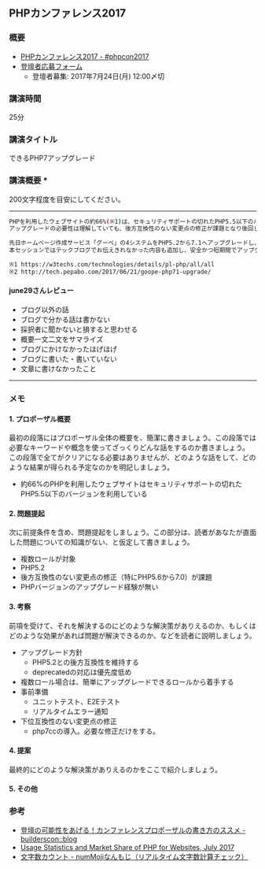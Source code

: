## PHPカンファレンス2017

### 概要
* [PHPカンファレンス2017 \- \#phpcon2017](http://phpcon.php.gr.jp/2017/)
* [登壇者応募フォーム](https://goo.gl/forms/wbiCqVayvAChQMQf1)
    * 登壇者募集: 2017年7月24日(月) 12:00〆切

### 講演時間
25分

### 講演タイトル
できるPHP7アップグレード

### 講演概要 *
200文字程度を目安にしてください。

---

```sh
PHPを利用したウェブサイトの約66%(※1)は、セキュリティサポートの切れたPHP5.5以下のバージョンを利用しています。
アップグレードの必要性は理解していても、後方互換性のない変更点の修正が課題となり後回しにする現場も少なくないでしょう。

先日ホームページ作成サービス「グーペ」の4システムをPHP5.2から7.1へアップグレードし、そこから得られた知見をテックブログ(※2)にて公開しました。
本セッションではテックブログでお伝えきれなかった内容も追加し、安全かつ短期間でアップグレードする方法をご紹介します。

※1 https://w3techs.com/technologies/details/pl-php/all/all
※2 http://tech.pepabo.com/2017/06/21/goope-php71-upgrade/
```

#### june29さんレビュー
* ブログ以外の話
* ブログで分かる話は書かない
* 採択者に聞かないと損すると思わせる
* 概要一文二文をサマライズ
* ブログにかけなかったほげほげ
* ブログに書いた・書いていない
* 文章に書けなかったこと

---

### メモ

#### 1. プロポーザル概要
最初の段落にはプロポーザル全体の概要を、簡潔に書きましょう。この段落では必要なキーワードや概念を使ってざっくりどんな話をするのか書きましょう。
この段落で全てがクリアになる必要はありませんが、どのような話をして、どのような結果が得られる予定なのかを明記しましょう。

* 約66%のPHPを利用したウェブサイトはセキュリティサポートの切れたPHP5.5以下のバージョンを利用している

#### 2. 問題提起
次に前提条件を含め、問題提起をしましょう。この部分は、読者があなたが直面した問題についての知識がない、と仮定して書きましょう。

* 複数ロールが対象
* PHP5.2
* 後方互換性のない変更点の修正（特にPHP5.6から7.0）が課題
* PHPバージョンのアップグレード経験が無い

#### 3. 考察
前項を受けて、それを解決するのにどのような解決策がありえるのか、もしくはどのような効果があれば問題が解決できるのか、などを読者に説明しましょう。

* アップグレード方針
    * PHP5.2との後方互換性を維持する
    * deprecatedの対応は優先度低め 
* 複数ロール場合は、簡単にアップグレードできるロールから着手する
* 事前準備
    * ユニットテスト、E2Eテスト
    * リアルタイムエラー通知
* 下位互換性のない変更点の修正
    * php7ccの導入。必要な修正だけをする。

#### 4. 提案
最終的にどのような解決策がありえるのかをここで紹介しましょう。

#### 5. その他

### 参考
* [登壇の可能性をあげる！カンファレンスプロポーザルの書き方のススメ \- builderscon::blog](http://blog.builderscon.io/entry/2017/05/09/090000)
* [Usage Statistics and Market Share of PHP for Websites, July 2017](https://w3techs.com/technologies/details/pl-php/all/all)
* [文字数カウント \- numMojiなんもじ（リアルタイム文字数計算チェック）](http://www.nummoji.kenjisugimoto.com/)

